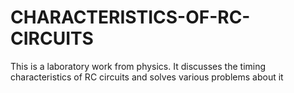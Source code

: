 # CHARACTERISTICS-OF-RC-CIRCUITS
This is a laboratory work from physics. It discusses the timing characteristics of RC circuits and solves various problems  about it
